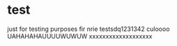 # test
just for testing purposes
fir nrie testsdq1231342
culoooo
UAHAHAHAUUUUWUWUW
xxxxxxxxxxxxxxxxxxx
